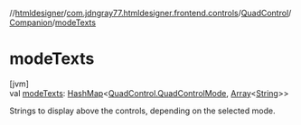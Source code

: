 //[htmldesigner](../../../../index.md)/[com.jdngray77.htmldesigner.frontend.controls](../../index.md)/[QuadControl](../index.md)/[Companion](index.md)/[modeTexts](mode-texts.md)

# modeTexts

[jvm]\
val [modeTexts](mode-texts.md): [HashMap](https://docs.oracle.com/javase/8/docs/api/java/util/HashMap.html)&lt;[QuadControl.QuadControlMode](../-quad-control-mode/index.md), [Array](https://kotlinlang.org/api/latest/jvm/stdlib/kotlin/-array/index.html)&lt;[String](https://kotlinlang.org/api/latest/jvm/stdlib/kotlin/-string/index.html)&gt;&gt;

Strings to display above the controls, depending on the selected mode.
